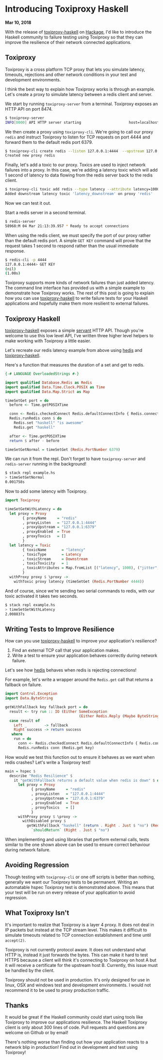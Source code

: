 # Introducing Toxiproxy Haskell

**Mar 10, 2018**

With the release of [toxiproxy-haskell](https://github.com/jpittis/toxiproxy-haskell) on
[Hackage](https://hackage.haskell.org/package/toxiproxy-haskell), I'd like to introduce
the Haskell community to failure testing using Toxiproxy so that they can improve the
resilience of their network connected applications.

## Toxiproxy

Toxiproxy is a cross platform TCP proxy that lets you simulate latency, timeouts,
rejections and other network conditions in your test and development environments.

I think the best way to explain how Toxiproxy works is through an example. Let's create a
proxy to simulate latency between a redis client and server.

We start by running `toxiproxy-server` from a terminal. Toxiproxy exposes an HTTP API on
port 8474.

```bash
$ toxiproxy-server
INFO[0000] API HTTP server starting                      host=localhost port=8474 version=git-fe6bf4f
```

We then create a proxy using `toxiproxy-cli`. We're going to call our proxy `redis` and
instruct Toxiproxy to listen for TCP requests on port 4444 and forward them to the default
redis port 6379.

```bash
$ toxiproxy-cli create redis --listen 127.0.0.1:4444  --upstream 127.0.0.1:6379
Created new proxy redis
```

Finally, let's add a toxic to our proxy. Toxics are used to inject network failures into
a proxy. In this case, we're adding a latency toxic which will add 1 second of latency to
data flowing from the redis server back to the redis client.

```bash
$ toxiproxy-cli toxic add redis --type latency --attribute latency=1000 --attribute jitter=0
Added downstream latency toxic 'latency_downstream' on proxy 'redis'
```

Now we can test it out.

Start a redis server in a second terminal.

```bash
$ redis-server
58968:M 04 Mar 21:13:39.957 * Ready to accept connections
```

When using the redis client, we must specify the port of our proxy rather than the default
redis port. A simple `GET KEY` command will prove that the request takes 1 second to
respond rather than the usual immediate response.

```bash
$ redis-cli -p 4444
127.0.0.1:4444> GET KEY
(nil)
(1.00s)
```

Toxiproxy supports more kinds of network failures than just added latency. The command
line interface has provided us with a simple example to demonstrate how Toxiproxy works.
The rest of this post is going to explain how you can use
[toxiproxy-haskell](https://github.com/jpittis/toxiproxy-haskell) to write failure tests
for your Haskell applications and hopefully make them more resilient to external failures.

## Toxiproxy Haskell

[toxiproxy-haskell](https://github.com/jpittis/toxiproxy-haskell) exposes a simple
[servant](https://hackage.haskell.org/package/servant) HTTP API. Though you're welcome to
use this low level API, I've written three higher level helpers to make working with
Toxiproxy a little easier.

Let's recreate our redis latency example from above using
[hedis](https://hackage.haskell.org/package/hedis) and
[toxiproxy-haskell](https://github.com/jpittis/toxiproxy-haskell).

Here's a function that measures the duration of a set and get to redis.

```haskell
{-# LANGUAGE OverloadedStrings #-}

import qualified Database.Redis as Redis
import qualified Data.Time.Clock.POSIX as Time
import qualified Data.Map.Strict as Map

timeSetGet port = do
  before <- Time.getPOSIXTime

  conn <- Redis.checkedConnect Redis.defaultConnectInfo { Redis.connectPort = port }
  Redis.runRedis conn $ do
    Redis.set "haskell" "is awesome"
    Redis.get "haskell"

  after <- Time.getPOSIXTime
  return $ after - before

timeSetGetNormal = timeSetGet (Redis.PortNumber 6379)
```

We can run it from the repl. Don't forget to have `toxiproxy-server` and `redis-server`
running in the background!

```bash
$ stack repl example.hs
> timeSetGetNormal
0.001758s
```

Now to add some latency with Toxiproxy.

```haskell
import Toxiproxy

timeSetGetWithLatency = do
  let proxy = Proxy
        { proxyName     = "redis"
        , proxyListen   = "127.0.0.1:4444"
        , proxyUpstream = "127.0.0.1:6379"
        , proxyEnabled  = True
        , proxyToxics   = []
        }
  let latency = Toxic
        { toxicName       = "latency"
        , toxicType       = Latency
        , toxicStream     = Downstream
        , toxicToxicity   = 1
        , toxicAttributes = Map.fromList [("latency", 1000), ("jitter", 0)]
        }
  withProxy proxy $ \proxy ->
    withToxic proxy latency (timeSetGet (Redis.PortNumber 4444))
```

And of course, since we're sending two serial commands to redis, with our toxic activated
it takes two seconds.

```bash
$ stack repl example.hs
> timeSetGetWithLatency
2.008837s
```

## Writing Tests to Improve Resilience

How can you use [toxiproxy-haskell](https://github.com/jpittis/toxiproxy-haskell) to
improve your application's resilience?

1. Find an external TCP call that your application makes.
2. Write a test to ensure your application behaves correctly during network failure.

Let's see how [hedis](https://hackage.haskell.org/package/hedis) behaves when redis is
rejecting connections!

For example, let's write a wrapper around the `Redis.get` call that returns a fallback on
failure.

```haskell
import Control.Exception
import Data.ByteString

getWithFallback key fallback port = do
  result <- try run :: IO (Either SomeException
                                  (Either Redis.Reply (Maybe ByteString)))
  case result of
    Left _        -> fallback
    Right success -> return success
   where
    run = do
      conn <- Redis.checkedConnect Redis.defaultConnectInfo { Redis.connectPort = port }
      Redis.runRedis conn (Redis.get key)
```

How would we test this function out to ensure it behaves as we want when redis crashes?
Let's write a Toxiproxy test!

```haskell
main = hspec $
  describe "Redis Resilience" $
    it "getWithFallback returns a default value when redis is down" $ do
      let proxy = Proxy
            { proxyName     = "redis"
            , proxyListen   = "127.0.0.1:4444"
            , proxyUpstream = "127.0.0.1:6379"
            , proxyEnabled  = True
            , proxyToxics   = []
            }
      withProxy proxy $ \proxy ->
        withDisabled proxy $
          getWithFallback "haskell" (return . Right . Just $ "no") (Redis.PortNumber 4444)
            `shouldReturn` (Right . Just $ "no")
```

When implementing and using libraries that perform external calls, tests similar to the
one shown above can be used to ensure correct behaviour during network failure.

## Avoiding Regression

Though testing with `toxiproxy-cli` or one off scripts is better than nothing, generally
we want our Toxiproxy tests to be permanent. Writing an automatable hspec Toxiproxy test
is demonstrated above. This means that your test will be run on every release of your
application to avoid regression.

## What Toxiproxy Isn't

It's important to realize that Toxiproxy is a layer 4 proxy. It does not deal in IP
packets but instead at the TCP stream level. This makes it difficult to simulate timeouts
related to TCP connection establishment and time until `accept(2)`.

Toxiproxy is not currently protocol aware. It does not understand what HTTP is, instead it
just forwards the bytes. This can make it hard to test HTTPS because a client will think
it's connecting to Toxiproxy on host A but it will receive a certificate for the upstream
host B. Currently, this issue must be handled by the client.

Toxiproxy should not be used in production. It's only designed for use in linux, OSX and
windows test and development environments. I would not recommend it to be used to proxy
production traffic.

## Thanks

It would be great if the Haskell community could start using tools like Toxiproxy to
improve our applications resilience. The Haskell Toxiproxy client is only about 300 lines
of code. Pull requests and questions are welcome on Github or by email!

There's nothing worse than finding out how your application reacts to a network blip in
production! Find out in development and test using Toxiproxy!
